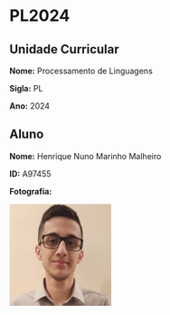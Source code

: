 # PL2024
## Unidade Curricular

**Nome:** Processamento de Linguagens

**Sigla:** PL

**Ano:** 2024

## Aluno
**Nome:** Henrique Nuno Marinho Malheiro

**ID:** A97455

**Fotografia:** 

![Fotografia do aluno](./Foto.png)